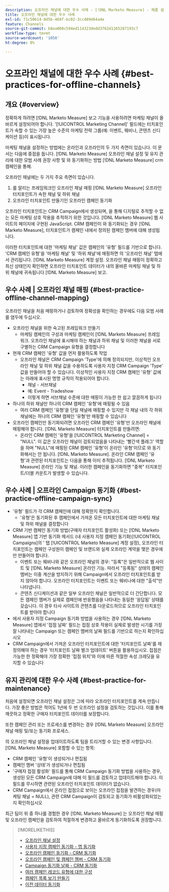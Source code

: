 ```yaml
---
description: 오프라인 채널에 대한 우수 사례 - [!DNL Marketo Measure] - 제품 설명서
title: 오프라인 채널에 대한 우수 사례
exl-id: 71c50614-8d5b-469f-bc02-3cc489464a4e
feature: Channels
source-git-commit: b8ea008c594ed114323dedd3762d1265287193c7
workflow-type: tm+mt
source-wordcount: '1050'
ht-degree: 0%

---
```


# 오프라인 채널에 대한 우수 사례 {#best-practices-for-offline-channels}

## 개요 {#overview}

정확하게 하려면 [!DNL Marketo Measure] 보고 기능을 사용하려면 마케팅 채널이 올바르게 설정되어야 합니다. &#39;[!UICONTROL Marketing Channel]&#39; 필드에는 터치포인트가 속할 수 있는 가장 높은 수준의 마케팅 전략 그룹(예: 이벤트, 웨비나, 콘텐츠 신디케이션 등)이 표시됩니다.

마케팅 채널을 설정하는 방법에는 온라인과 오프라인의 두 가지 측면이 있습니다. 이 문서는 다음에 중점을 둡니다. [!DNL Marketo Measure] 오프라인 채널 설정 및 유지 관리에 대한 모범 사례 권장 사항 및 와 동기화하는 방법 [!DNL Marketo Measure] crm 캠페인을 통해.

오프라인 채널에는 두 가지 주요 측면이 있습니다.

1. 를 알리는 프레임워크인 오프라인 채널 매핑 [!DNL Marketo Measure] 오프라인 터치포인트가 속한 채널 및 하위 채널
1. 오프라인 터치포인트 만들기인 오프라인 캠페인 동기화

오프라인 터치포인트는 CRM Campaign에서 생성되며, 을 통해 디지털로 추적할 수 없는 모든 마케팅 상호 작용을 추적하기 위한 것입니다. [!DNL Marketo Measure] 웹 사이트의 페이지에 구현된 JavaScript. CRM 캠페인이 와 동기화되는 경우 [!DNL Marketo Measure], 터치포인트가 캠페인 내에서 정의된 캠페인 멤버에 대해 생성됩니다.

이러한 터치포인트에 대한 &#39;마케팅 채널&#39; 값은 캠페인의 &#39;유형&#39; 필드를 기반으로 합니다. &#39;CRM 캠페인 유형&#39;을 &#39;마케팅 채널&#39; 및 &#39;하위 채널&#39;에 매핑하면 의 &#39;오프라인 채널&#39; 탭에서 관리됩니다. [!DNL Marketo Measure] 계정 설정. 오프라인 채널 매핑이 정확하고 최신 상태인지 확인하면 오프라인 터치포인트 데이터가 내의 올바른 마케팅 채널 및 하위 채널에 귀속됩니다 [!DNL Marketo Measure] 보고.

## 우수 사례 | 오프라인 채널 매핑 {#best-practice-offline-channel-mapping}

오프라인 채널을 처음 매핑하거나 검토하여 정확성을 확인하는 경우에도 다음 모범 사례를 염두에 두십시오.

* 오프라인 채널을 위한 숙고된 프레임워크 만들기
   * 마케팅 캠페인의 구성과 마케팅 캠페인이 [!DNL Marketo Measure] 프레임워크. 오프라인 채널에 표시해야 하는 채널과 하위 채널 및 이러한 채널을 서로 구별하는 CRM Campaign 유형을 결정합니다
* 현재 CRM 캠페인 &#39;유형&#39; 값을 먼저 활용하도록 작업
   * 오프라인 채널은 CRM Campaign &#39;Type&#39;에 의해 정의되지만, 이상적인 오프라인 채널 및 하위 채널 값을 수용하도록 사용자 지정 CRM Campaign &#39;Type&#39; 값을 만들어야 할 수 있습니다. 이상적인 사용자 지정 CRM 캠페인 &#39;유형&#39; 값에는 아래에 표시된 명명 규칙이 적용되어야 합니다.
      * 채널 - 서브채널
      * 예: Event - Tradeshow
      * 이렇게 하면 서브채널 수준에 대한 매핑이 가능한 한 쉽고 깔끔하게 됩니다
* 하나의 하위 채널만 하나의 CRM 캠페인 &#39;유형&#39;에 매핑될 수 있음
   * 여러 CRM 캠페인 &#39;유형&#39;을 단일 채널에 매핑할 수 있지만 각 채널 내의 각 하위 채널에는 하나의 CRM 캠페인 &#39;유형&#39;만 매핑할 수 있습니다
* 오프라인 캠페인만 동기화되려면 오프라인 CRM 캠페인 &#39;유형&#39;만 오프라인 채널에 매핑해야 합니다. [!DNL Marketo Measure] 터치포인트를 만들려면:
   * 온라인 CRM 캠페인 &#39;유형&#39;을 [!UICONTROL Marketing Channel] = &quot;NULL&quot;. 이 값은 오프라인 채널이 검토되었음을 나타내는 &#39;빨간색 플래그&#39; 역할을 하며 &quot;NULL&quot;에 매핑된 CRM 캠페인 &#39;유형&#39;이 온라인 &#39;유형&#39;이므로 와 동기화해서는 안 됩니다. [!DNL Marketo Measure]. 온라인 CRM 캠페인 &#39;유형&#39;과 관련된 터치포인트는 다음을 통해 이미 추적됩니다. [!DNL Marketo Measure] 온라인 기능 및 채널. 이러한 캠페인을 동기화하면 &quot;중복&quot; 터치포인트/더블 카운트가 발생할 수 있습니다.

## 우수 사례 | 오프라인 Campaign 동기화 {#best-practice-offline-campaign-sync}

* &#39;유형&#39; 필드가 각 CRM 캠페인에 대해 정확한지 확인합니다.
   * &#39;유형&#39;은 동기화된 후 캠페인에서 가져온 모든 터치포인트에 대한 마케팅 채널 및 하위 채널을 결정합니다
* CRM 기반 캠페인 동기화 방법(구매자 터치포인트 활성화) 또는 [!DNL Marketo Measure] 앱 기반 동기화 메서드 (내 사용자 지정 캠페인 동기화)[!UICONTROL Campaigns]의 &#39; 탭 [!UICONTROL Marketo Measure] 계정 설정), 오프라인 터치포인트는 캠페인 구성원이 캠페인 및 브랜드와 실제 오프라인 계약을 맺은 경우에만 만들어야 합니다.
   * 이벤트 또는 웨비나와 같은 오프라인 채널의 경우: &quot;등록&quot;은 일반적으로 웹 사이트 및 [!DNL Marketo Measure] 온라인 기능. 따라서 &quot;등록됨&quot; 상태의 캠페인 멤버는 이중 계산을 방지하기 위해 Campaign에서 오프라인 터치포인트를 받지 않아야 합니다. 오프라인 터치포인트는 이벤트 또는 웨비나에 대한 &quot;출석&quot;만 나타냅니다.
   * 콘텐츠 신디케이션과 같은 일부 오프라인 채널은 일반적으로 더 간단합니다. 모든 캠페인 멤버가 실제로 캠페인에 반응했음을 나타내는 동일한 &#39;응답됨&#39; 상태를 갖습니다. 이 경우 타사 사이트의 콘텐츠를 다운로드하므로 오프라인 터치포인트를 받아야 합니다
* 에서 사용자 지정 Campaign 동기화 방법을 사용하는 경우 [!DNL Marketo Measure] 앱에서 &#39;접점 날짜&#39; 필드는 접점 상호 작용이 실제로 발생한 시기를 가장 잘 나타내는 Campaign 또는 캠페인 멤버의 날짜 필드를 기반으로 하는지 확인하십시오
* CRM Campaign에서 가져온 오프라인 터치포인트에 대한 &#39;터치포인트 날짜&#39;를 재정의해야 하는 경우 &#39;터치포인트 날짜 벌크 업데이트&#39; 버튼을 활용하십시오. 접점은 가능한 한 정확해야 가장 정확한 &#39;접점 위치&#39;와 이에 따른 적절한 속성 크레딧을 유지할 수 있습니다

## 유지 관리에 대한 우수 사례 {#best-practice-for-maintenance}

처음에 설정되면 오프라인 채널 설정은 그에 따라 오프라인 터치포인트를 계속 만듭니다. 가장 좋은 방법은 적어도 1년에 두 번 오프라인 설정을 검토하는 것입니다. 이를 통해 깨끗하고 정확한 구매자 터치포인트 데이터를 보장합니다.

또한 캠페인 관리 또는 프로세스를 변경하는 경우 [!DNL Marketo Measure] 오프라인 채널 매핑 및/또는 동기화 프로세스.

의 오프라인 채널 설정을 업데이트하도록 팀을 트리거할 수 있는 변경 사항입니다. [!DNL Marketo Measure] 포함할 수 있는 항목:

* CRM 캠페인 &#39;유형&#39;이 생성되거나 편집됨
* 캠페인 멤버 &#39;상태&#39;가 생성되거나 편집됨
* &#39;구매자 접점 활성화&#39; 필드를 통해 CRM Campaign 동기화 방법을 사용하는 경우, 생성된 모든 CRM Campaign에 대해 이 필드를 검토하고 업데이트해야 합니다. 이 필드를 무시하면 관련된 오프라인 터치포인트 데이터가 없습니다.
* CRM Campaign에서 온라인 접점으로 보이는 오프라인 접점을 발견하는 경우(마케팅 채널 = NULL), 관련 CRM Campaign이 검토되고 동기화가 비활성화되었는지 확인하십시오

최근 팀이 위 중 하나를 경험한 경우 [!DNL Marketo Measure] 는 오프라인 채널 매핑 및 오프라인 캠페인을 검토하여 적절하게 변경하고 올바르게 동기화하도록 권장합니다.

>[!MORELIKETHIS]
>
>* [오프라인 채널 설정](/help/channel-tracking-and-setup/offline-channels/offline-custom-channel-setup.md)
>* [사용자 지정 캠페인 동기화 - 앱 동기화](/help/channel-tracking-and-setup/offline-channels/custom-campaign-sync.md)
>* [오프라인 캠페인 동기화 - CRM 동기화](/help/channel-tracking-and-setup/offline-channels/legacy-processes/syncing-offline-campaigns.md)
>* [오프라인 캠페인 및 캠페인 멤버 - CRM 동기화](/help/channel-tracking-and-setup/offline-channels/legacy-processes/campaigns-and-campaign-members.md)
>* [Campaign 동기화 날짜 - CRM 동기화](/help/channel-tracking-and-setup/offline-channels/legacy-processes/campaign-sync-dates.md)
>* [여러 캠페인 레코드 유형에 대한 구성](/help/channel-tracking-and-setup/offline-channels/configurations-for-multiple-campaign-record-types.md)
>* [캠페인 목록 보기 만들기](/help/channel-tracking-and-setup/offline-channels/legacy-processes/creating-a-campaign-list-view-for-salesforce-campaigns.md)
>* [이전 데이터 동기화](/help/channel-tracking-and-setup/offline-channels/legacy-processes/syncing-historical-data.md)
